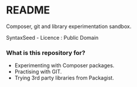 # README #

Composer, git and library experimentation sandbox.

SyntaxSeed - Licence : Public Domain


### What is this repository for? ###

* Experimenting with Composer packages.
* Practising with GIT.
* Trying 3rd party libraries from Packagist.

